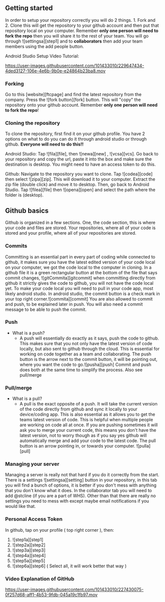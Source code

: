 ## Getting started <a name="start"></a>
In order to setup your repository correctly you will do 2 things. 1. Fork and 2. Clone this will get the repository to your github account and then put that repository local on your computer. Remember **only one person will need to fork the repo** then you will share it to the rest of your team. You will go through ![settingsa][step1] and to **collaborators** then add your team members using the add people button.

Android Studio Setup Video Tutorial:

https://user-images.githubusercontent.com/101433010/229647434-4ded3127-106e-4e6b-9b0e-e24864b23ba8.mov

### Forking <a name="fork"></a>
Go to this [website][ftcpage] and find the latest repository from the company. Press the ![fork button][fork] button. This will "copy" the repository onto your github account. Remember **only one person will need to fork the repo**!

### Cloning the repository <a name="clone"></a>
To clone the repository, first find it on your github profile. You have 2 options on what to do you can do it through android studio or through github.
**Everyone will need to do this!!**

Android Studio:
Tap ![fila][file], then ![newa][new] , ![vcsa][vcs]. Go back to your repository and copy the url, paste it into the box and make sure the destination is desktop. You might need to have an access token to do this.

Github:
Navigate to the repository you want to clone. Tap ![codea][code] then select ![zipa][zip]. This will download it to your computer. Extract the zip file (double click) and move it to desktop. Then, go back to Android Studio. Tap ![filea][file] then ![opena][open] and select the path where the folder is (desktop).

## Github basics <a name="gbasics"></a>
Github is organized in a few sections. One, the code section, this is where your code and files are stored. Your repositories, where all of your code is stored and your profile, where all of your repositories are stored.

### Commits  <a name="commit"></a>

Committing is an essential part in every part of coding while connected to github, it makes sure you have the latest edited version of your code local    on your computer, we got the code local to the computer in cloning. In a github file it is a green rectangular button at the bottom of the    file that says commit changes, ![gitCommita][gitcommit] when committing directly from github it strictly gives the code to github, you will not have the code local yet. To make your code local you will need to pull in your code app, most likely android studio. In android studio, the commit button is a check mark in your top right corner.![commita][commit] You are also allowed to commit and push, to be explained later in push. You will also need a commit message to be able to push the commit.

### Push <a name="push"></a>
- What is a push?
    - A push will essentially do exactly as it says, push the code to github. This makes sure that you not only have the latest version of code locally, but also sent to github through the cloud. This is essential for working on code together as a team and collaborating. The push button is the arrow next to the commit button, it will be pointing out, where you want the code to go.![pusha][push] Commit and push does both at the same time to simplify the process. Also see pull/merge

### Pull/merge <a name="pull"></a>
- What is a pull?
    - A pull is the exact opposite of a push. It will take the current version of the code directly from github and sync it locally to your device/coding app. This is also essential as it allows you to get the teams latest version of code. This is helpful when multiple people are working on code all at once. If you are pushing sometimes it will ask you to merge your current code, this means you don't have the latest version, not to worry though as if you say yes github will automatically merge and add your code to the latest code. The pull button is an arrow pointing in, or towards your computer. ![pulla][pull]

### Managing your server <a name="manage"></a>
Managing a server is really not that hard if you do it correctly from the start. There is a settings ![settingsa][setting] button in your repository, in this tab you will find a bunch of options, it is better if you don't mess with anything that you don't know what it does. In the collaborator tab you will need to add @stcline (if you are a part of WHS). Other than that there are really no settings you need to mess with except maybe email notifications if you would like that.


### Personal Access Token <a name="pat"></a>
In github, tap on your profile ( top right corner ), then:

1. ![step1a][step1]
2. ![step2a][step2]
3. ![step3a][step3]
4. ![step4a][step4]
5. ![step5a][step5]
6. ![step6a][step6]  ( Select all, it will work better that way )

### Video Explanation of GitHub <a name="gitvid"></a>
https://user-images.githubusercontent.com/101433010/227430075-0f257d68-aff1-4b53-9fdb-045a19c1fb97.mov
